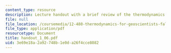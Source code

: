 ```yaml
---
content_type: resource
description: Lecture handout with a brief review of the thermodynamics of solutions.
file: null
file_location: /coursemedia/12-480-thermodynamics-for-geoscientists-fall-2006/3e69e18a2a92748b1e0da26f4cce8082_handout_1_06.pdf
file_type: application/pdf
resourcetype: Document
title: handout_1_06.pdf
uid: 3e69e18a-2a92-748b-1e0d-a26f4cce8082
---
```

